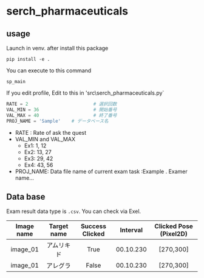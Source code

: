 # serch_pharmaceuticals

## usage
 Launch in venv. after install this package
```
pip install -e .
```
 You can execute to this command
```
sp_main
```

If you edit profile, Edit to this in 'src\serch_pharmaceuticals.py`
```python
RATE = 2                        # 選択回数
VAL_MIN = 36                    # 開始番号
VAL_MAX = 40                    # 終了番号
PROJ_NAME = 'Sample'    # データベース名
```
- RATE : Rate of ask the quest
- VAL_MIN and VAL_MAX<br>
    - Ex1: 1, 12
    - Ex2: 13, 27
    - Ex3: 29, 42
    - Ex4: 43, 56
- PROJ_NAME: Data file name of current exam task :Example . Examer name...

## Data base
 Exam result data type is `.csv`. You can check via Exel.

|**Image name**|**Target name**|**Success Clicked**|**Interval**|**Clicked Pose (Pixel2D)**|
|:---:|:---:|:---:|:---:|:---:|
|image_01|アムリキド|True|00.10.230|[270,300]|
|image_01|アレグラ|False|00.10.230|[270,300]|
